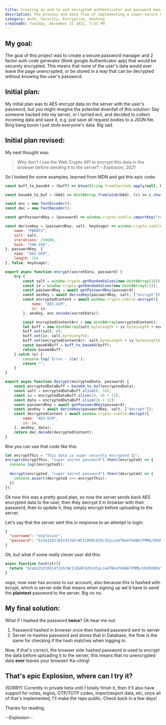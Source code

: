 ```yaml
---
title: Creating an end to end encrypted authenticator and password manager
description: The process and data flow of implementing a super-secure 0 knowledge storage system, where all data is securely encrypted
category: Auth, Security, Encryption, Hashing
createdAt: Tuesday, December 21 2021, 7:33 PM
---
```


## My goal:

The goal of this project was to create a secure password manager and 2 factor auth code generator (think google Authenticator app) that would be securely encrypted. This means that none of the user's data would ever leave the page unencrypted, or be stored in a way that can be decrypted without knowing the user's password.

## Initial plan:

My initial plan was to AES encrypt data on the server with the user's password, but you might imagine the potential downfall of this solution: Say someone hacked into my server, or I turned evil, and decided to collect incoming data and save it, e.g. just save all request bodies to a JSON file. Bing bang boom I just stole everyone's data. Big sad.

## Initial plan revised:

My next thought was:

> Why don't I use the Web Crypto API to encrypt this data in the browser before sending it to the server?
> _- Explosion, 2021_

So I looked for some examples, learned from MDN and got this epic code:

```js
const buff_to_base64 = (buff) => btoa(String.fromCharCode.apply(null, buff));

const base64_to_buf = (b64) => Uint8Array.from(atob(b64), (c) => c.charCodeAt(null));

const enc = new TextEncoder();
const dec = new TextDecoder();

const getPasswordKey = (password) => window.crypto.subtle.importKey("raw", enc.encode(password), "PBKDF2", false, ["deriveKey", ]);

const deriveKey = (passwordKey, salt, keyUsage) => window.crypto.subtle.deriveKey({
	name: "PBKDF2",
	salt: salt,
	iterations: 250000,
	hash: "SHA-256",
}, passwordKey, {
	name: "AES-GCM",
	length: 256
}, false, keyUsage);

export async function encrypt(secretData, password) {
	try {
		const salt = window.crypto.getRandomValues(new Uint8Array(16));
		const iv = window.crypto.getRandomValues(new Uint8Array(12));
		const passwordKey = await getPasswordKey(password);
		const aesKey = await deriveKey(passwordKey, salt, ["encrypt"]);
		const encryptedContent = await window.crypto.subtle.encrypt({
			name: "AES-GCM",
			iv: iv,
		}, aesKey, enc.encode(secretData));

		const encryptedContentArr = new Uint8Array(encryptedContent);
		let buff = new Uint8Array(salt.byteLength + iv.byteLength + encryptedContentArr.byteLength);
		buff.set(salt, 0);
		buff.set(iv, salt.byteLength);
		buff.set(encryptedContentArr, salt.byteLength + iv.byteLength);
		const base64Buff = buff_to_base64(buff);
		return base64Buff;
	} catch (e) {
		console.log(`Error - ${e}`);
		return "";
	}
}

export async function decrypt(encryptedData, password) {
	const encryptedDataBuff = base64_to_buf(encryptedData);
	const salt = encryptedDataBuff.slice(0, 16);
	const iv = encryptedDataBuff.slice(16, 16 + 12);
	const data = encryptedDataBuff.slice(16 + 12);
	const passwordKey = await getPasswordKey(password);
	const aesKey = await deriveKey(passwordKey, salt, ["decrypt"]);
	const decryptedContent = await window.crypto.subtle.decrypt({
		name: "AES-GCM",
		iv: iv,
	}, aesKey, data);
	return dec.decode(decryptedContent);
}
```

Btw you can use that code like this:
```js
let encryptThis = "This data is super securely encrypted 😲";
encrypt(encryptThis, "super secret password").then((encrypted) => {
  console.log({encrypted});
  
  decrypt(encrypted, "super secret password").then((decrypted) => {
    console.assert(decrypted === encryptThis);
  })
});
```

Ok now this was a pretty good plan, so now the server sends back AES encrypted data to the user, then they decrypt it in browser with their password, then to update it, they simply encrypt before uploading to the server.

Let's say that the server sent this in response to an attempt to login:
```json
{
  "username": "explosion",
  "password": "$2a$12$3lBIC4fzb5rWCIiDGNl82Os35yLzwkTNomfUmBA7FMMb/UbOhO9Dm"
}
```

Ok, but what if some really clever user did this:
```js
async function hash(str){
  return "$2a$12$3lBIC4fzb5rWCIiDGNl82Os35yLzwkTNomfUmBA7FMMb/UbOhO9Dm"
}
```
oops, now user has access to our account, also because this is hashed with bcrypt, which is server side that means when signing up we'd have to send the **plaintext** password to the server. Big no no.

## My final solution:

What if I hashed the password **twice**? Ok hear me out:

1. Password hashed in browser once then hashed password sent to server
2. Server re-hashes password and stores that in Database, the flow is the same for checking if the hash matches when logging in.

Now, if that's correct, the browser side hashed password is used to encrypt the data before uploading it to the server, this means that no unencrypted data **ever** leaves your browser! Ka-ching!

## That's epic Explosion, where can I try it?

(SORRY) Currently in private beta until I totally finish it, then it'll also have support for notes, logins, OTP/TOTP codes, import/export data, etc, once all of that's implemented, I'll make the repo public. Check back in a few days!

Thanks for reading,

--Explosion--
